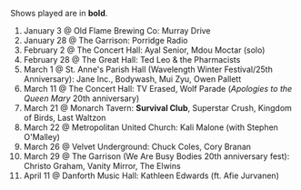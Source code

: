 Shows played are in **bold**.

1. January 3 @ Old Flame Brewing Co: Murray Drive
1. January 28 @ The Garrison: Porridge Radio
1. February 2 @ The Concert Hall: Ayal Senior, Mdou Moctar (solo)
1. February 28 @ The Great Hall: Ted Leo & the Pharmacists
1. March 1 @ St. Anne's Parish Hall (Wavelength Winter Festival/25th Anniversary): Jane Inc., Bodywash, Mui Zyu, Owen Pallett
1. March 11 @ The Concert Hall: TV Erased, Wolf Parade (_Apologies to the Queen Mary_ 20th anniversary)
1. March 21 @ Monarch Tavern: **Survival Club**, Superstar Crush, Kingdom of Birds, Last Waltzon
1. March 22 @ Metropolitan United Church: Kali Malone (with Stephen O'Malley)
1. March 26 @ Velvet Underground: Chuck Coles, Cory Branan
1. March 29 @ The Garrison (We Are Busy Bodies 20th anniversary fest): Christo Graham, Vanity Mirror, The Elwins
1. April 11 @ Danforth Music Hall: Kathleen Edwards (ft. Afie Jurvanen)
